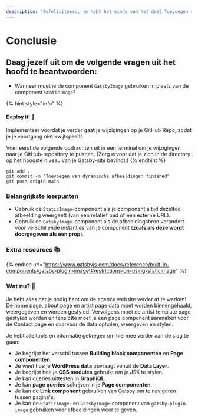 ```yaml
---
description: "Gefeliciteerd, je hebt het einde van het deel Toevoegen van dynamische afbeeldingen behaald! \U0001F973Neem even de tijd om terug te denken aan wat je tot nu toe hebt geleerd."
---
```


# Conclusie

## Daag jezelf uit om de volgende vragen uit het hoofd te beantwoorden: 

* Wanneer moet je de component `GatsbyImage` gebruiken in plaats van de component `StaticImage`?

{% hint style="info" %}
#### Deploy it! 🚀

Implementeer voordat je verder gaat je wijzigingen op je GitHub Repo, zodat je je voortgang niet kwijtspeelt!

Voer eerst de volgende opdrachten uit in een terminal om je wijzigingen naar je GitHub-repository te pushen. \(Zorg ervoor dat je zich in de directory op het hoogste niveau van je Gatsby-site bevindt!\)
{% endhint %}

```text
git add .
git commit -m "Toevoegen van dynamische afbeeldingen finished"
git push origin main
```

### Belangrijkste leerpunten 

* Gebruik de `StaticImage`-component als je component altijd dezelfde afbeelding weergeeft \(van een relatief pad of een externe URL\). 
* Gebruik de `GatsbyImage`-component als de afbeeldingsbron verandert voor verschillende instanties van je component \(**zoals als deze wordt doorgegeven als een prop**\).

### Extra resources 📚

{% embed url="https://www.gatsbyjs.com/docs/reference/built-in-components/gatsby-plugin-image\#restrictions-on-using-staticimage" %}

### Wat nu? 🤔

Je hebt alles dat je nodig hebt om de agency website verder af te werken! De home page, about page en artist page data moet worden binnengehaald, weergegeven en worden gestyled. Vervolgens moet de artist template page gestyled worden en tenslotte moet je een page component aanmaken voor de Contact page en daarvoor de data ophalen, weergeven en stylen.

Je hebt alle tools en informatie gekregen om hiermee verder aan de slag te gaan:

* Je begrijpt het verschil tussen **Building block componenten** en **Page componenten**.
* Je weet hoe je **WordPress data** opvraagt vanuit de **Data Layer**.
* Je begrijpt hoe je **CSS modules** gebruikt om je JSX te stylen.
* Je kan queries uittesten in **GraphiQL**.
* Je kan **page queries** schrijven in je **Page componenten**.
* Je kan de **Link component** gebruiken van Gatsby om te navigeren tussen pagina's;
* Je kan de `StaticImage`- en `GatsbyImage`-component van `gatsby-plugin-image` gebruiken voor afbeeldingen weer te geven.

